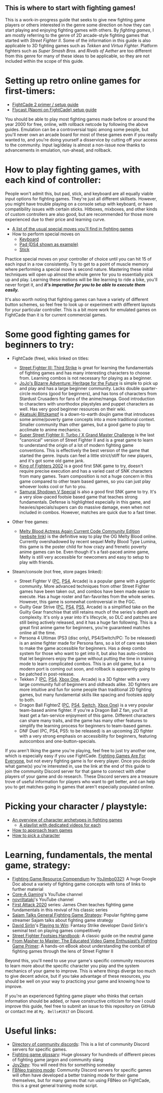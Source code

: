 ## This is where to start with fighting games!

This is a work-in-progress guide that seeks to give new fighting game players or others interested in the genre some direction on how they can start playing and enjoying fighting games with others. By *fighting games*, I am mostly referring to the genre of 2D arcade-style fighting games that started with *Street Fighter II*. Some of the information in this guide is also applicable to 3D fighting games such as *Tekken* and *Virtua Fighter*. Platform fighters such as *Super Smash Bros.* and *Rivals of Aether* are too different from this genre for many of these ideas to be applicable, so they are not included within the scope of this guide.

# Setting up retro online games for first-timers:
- [FightCade 2 primer / setup guide](https://docs.google.com/document/d/18mBBLVMCzzlq7eejTvGaoCFb9H2VM_PuAsbM8pjBmoY)
- [Flycast (Naomi on FightCade) setup guide](https://www.reddit.com/r/fightcade/comments/pkavwm/flycast_dojo_fightcade_setup_guide/)

You should be able to play most fighting games made before or around the year 2000 for free, online, with rollback netcode by following the above guides. Emulation can be a controversial topic among some people, but you'll never own an arcade board for most of these games even if you really wanted to, and you're doing yourself a disservice by cutting off your access to the community. Input lag/delay is almost a non-issue now thanks to advancements in emulation, run-ahead, and rollback. 

# How to play fighting games, with each kind of controller:
People won't admit this, but pad, stick, and keyboard are all equally viable input options for fighting games. They're just all different skillsets. However, you might have trouble playing on a console setup with keyboard, or have compatibility issues with certain sticks. Hitboxes, mixboxes, and other kinds of custom controllers are also good, but are recommended for those more experienced due to their price and learning curve.

- [A list of the usual special moves you'll find in fighting games](https://critpoints.net/2018/03/04/how-to-perform-fighting-game-motions/)
- How to perform special moves on
	- [Keyboard](https://www.youtube.com/watch?v=GdvCG_ISoaM)
	- [Pad (DS4 shown as example)](https://www.youtube.com/watch?v=AeRfBEBJxRc)
	- [Stick](https://www.youtube.com/watch?v=Qi0QMmYnaKM)

Practice special moves on your controller of choice until you can hit 15 of each input in a row consistently. Try to get to a point of muscle memory where performing a special move is second nature. Mastering these initial techniques will open up almost the whole genre for you to essentially pick up and play. Learning these motions will be like learning to ride a bike, you'll never forget it, and ***it's imperative for you to be able to execute them easily.***

It's also worth noting that fighting games can have a variety of different button schemes, so feel free to look up or experiment with different layouts for your particular controller. This is a bit more work for emulated games on FightCade than it is for current commercial games.

# Some good fighting games for beginners to try:

- FightCade (free), wikis linked on titles:
	- [Street Fighter III: Third Strike](https://wiki.supercombo.gg/w/Street_Fighter_3:_3rd_Strike) is great for learning the fundamentals of fighting games and has many interesting characters to choose from. Learning combos is not necessary for playing as a beginner.
	- [JoJo's Bizarre Adventure: Heritage for the Future](https://jojoban.fandom.com/wiki/JoJoban) is simple to pick up and play and has a large beginner community. Lacks double quarter-circle motions (good for beginners), and has tons of characters from Stardust Crusaders for fans of the anime/manga. Good introduction to characters with unorthodox playstyles and puppet characters as well. Has very good beginner resources on their wiki.
	- [Akatsuki Blitzkampf](https://wiki.gbl.gg/w/Akatsuki_Blitzkampf) is a down-to-earth doujin game that introduces some anime/poverty game concepts into a more traditional context. Smaller community than other games, but a good game to play to acclimate to anime mechanics.
	- [Super Street Fighter II: Turbo / X Grand Master Challenge](https://wiki.supercombo.gg/w/Super_Street_Fighter_2_Turbo) is the last "canonical" version of Street Fighter II and is a great game to learn to understand the origin of a lot of modern fighting game conventions. This is effectively the best version of the game that started the genre. Inputs can feel a little strict/stiff for new players, and it's got some old game jank.
	- [King of Fighters 2002](https://wiki.supercombo.gg/w/The_King_of_Fighters_2002) is a good first SNK game to try, doesn't require precise execution and has a varied cast of SNK characters from many games. Team composition is not a huge concern in this game compared to other team based games, so you can just play whoever looks cool or fun to you.
	- [Samurai Shodown V Special](https://wiki.gbl.gg/w/Samurai_Shodown_V_Special) is also a good first SNK game to try. It's a very slow-paced footsie based game that teaches strong fundamentals. Defense is highlighted especially in this game, and heavies/specials/supers can do massive damage, even when not included in combos. However, matches are quick due to a fast timer.

- Other free games:
	- [Melty Blood Actress Again Current Code Community Edition](https://wiki.gbl.gg/w/Melty_Blood/MBAACC) ([website link](https://play.meltyblood.club/)) is the definitive way to play the OG Melty Blood online. Currently overshadowed by recent sequel Melty Blood Type Lumina, this game is the poster child for how crazy and frenetic poverty anime games can be. Even though it's a fast-paced anime game, Melty is still very accessible for newcomers and easy to setup to play with friends.

- Steam/console (not free, store pages linked):
	- Street Fighter V ([PC](https://store.steampowered.com/bundle/13444/Street_Fighter_V__Champion_Edition/), [PS4](https://store.playstation.com/en-us/product/UP0102-CUSA01200_00-SFVCE00000000000), Arcade) is a popular game with a gigantic community. More advanced techniques from other Street Fighter games have been taken out, and combos have been made easier to execute. Has a huge roster and fan-favorites from the whole series. However, this game is somewhat controversial in the FGC.
	- Guilty Gear Strive ([PC](https://store.steampowered.com/app/1384160/GUILTY_GEAR_STRIVE/), [PS4](https://store.playstation.com/en-us/product/UP0036-PPSA02181_00-GGSTPS5US0000100), [PS5](https://store.playstation.com/en-us/product/UP0036-PPSA02181_00-GGSTPS5US0000100), Arcade) is a simplified take on the Guilty Gear franchise that still retains much of the series's depth and complexity. It's only a year into it's lifecycle, so DLC and patches are still being actively released, and it has a huge fan following. This is a great first anime game for beginners, you're guaranteed matches online all the time.
	- Persona 4 Ultimax (PS3 (disc only), PS4/Switch/PC: To be released) is an anime fighter made for Persona fans, so a lot of care was taken to make the game accessible for beginners. Has a deep combo system for those who want to get into it, but also has auto-combos that let beginners enjoy the game without putting the time in training mode to learn complicated combos. This is an old game, but a modern port is coming out soon, and rollback is apparently going to be patched in post-release.
	- Tekken 7 ([PC](https://store.steampowered.com/app/389730/TEKKEN_7/), [PS4](https://store.playstation.com/en-us/product/UP0700-CUSA05972_00-000000000TEKKEN7), [Xbox One](https://www.xbox.com/en-US/games/store/tekken-7/brjgprmbv1nt), Arcade) is a 3D fighter with a very large community full of beginners and oldheads alike. 3D fighters are more intuitive and fun for some people than traditional 2D fighting games, but many fundamental skills like spacing and footsies apply to both.
	- Dragon Ball FighterZ ([PC](https://store.steampowered.com/app/678950/DRAGON_BALL_FighterZ/), [PS4](https://store.playstation.com/en-us/product/UP0700-CUSA09072_00-DBPROJECTZGOKU18), [Switch](https://www.nintendo.com/games/detail/dragon-ball-fighterz-switch/), [Xbox One](https://www.xbox.com/en-US/games/dragon-ball-fighterz)) is a very popular team-based anime fighter. If you're a Dragon Ball Z fan, you'll at least get a fan-service enjoyment of this game. Different characters can share many traits, and the game has many other features to simplify the learning process for beginners to team-based games.
	- DNF Duel (PC, PS4, PS5: to be released) is an upcoming 2D fighter with a very strong emphasis on accessibility for beginners, featuring autocombos and one-button-specials. 

If you aren't liking the game you're playing, feel free to just try another one, which is especially easy if you use FightCade. [Fighting Games Are For Everyone](https://www.youtube.com/watch?v=DPBksemWym0), but not every fighting game is for every player. Once you decide what game(s) you're interested in, use the link at the end of this guide to join the community Discord server for that game to connect with other players of your game and do research. These Discord servers are a treasure trove of useful information for players who want to get better, and can help you to get matches going in games that aren't especially populated online. 

# Picking your character / playstyle:
- [An overview of character archetypes in fighting games](https://www.youtube.com/watch?v=xnymxhfyCmE)
	- [A playlist with dedicated videos for each](https://www.youtube.com/playlist?list=PLnKnEE3n5Y_dBlP_rEsu9tM1im9fbMgQM)
- [How to approach team games](https://www.youtube.com/watch?v=Gs5EASClxX4)
- [How to pick a character](https://www.youtube.com/watch?v=AGHGEttNjyo)

# Learning, fundamentals, the mental game, strategy:
- [Fighting Game Resource Compendium](https://docs.google.com/document/d/1Va7hiR0_qo38PTbXdP2trrlK42Nm3j-Fws0nH312DXo/) by [YoJimbo0321](https://twitter.com/YoJimbo0321/status/1468581128181358599): A huge Google Doc about a variety of fighting game concepts with tons of links to further material
- [Core-A Gaming](https://www.youtube.com/channel/UCT7njg__VOy3n-SvXemDHvg)'s YouTube channel
- [novriltataki](https://www.youtube.com/channel/UCL45vmk8Jx3Pa3q0xUbZWtw)'s YouTube channel
- [First Attack 2020](https://www.youtube.com/playlist?list=PL45-KVgrSkf6CfB30eMjvcqf8O-WTByp2) series: James Chen teaches fighting game fundamentals in this revival of his classic series
- [Sajam Talks General Fighting Game Strategy](https://www.youtube.com/playlist?list=PL6Zpep0TMBYT91-iSLnHZQi_K6KHJQr-o): Popular fighting game streamer Sajam talks about fighting game strategy
- [David Sirlin](https://twitter.com/Sirlin)'s [Playing to Win](https://www.sirlin.net/ptw/): Fantasy Strike developer David Sirlin's seminal text on playing games competitively
- [Street Fighter Footsies Handbook](https://sonichurricane.com/?page_id=1702): A classic guide on the neutral game
- [From Masher to Master: The Educated Video Game Enthusiast’s Fighting Game Primer](https://cs4730.cs.virginia.edu/materials/FightingGamePrimer.pdf): A hands-on eBook about understanding the combat of fighting games through the lens of Street Fighter II

Beyond this, you'll need to use your game's specific community resources to learn more about the specific character you play and the system mechanics of your game to improve. This is where things diverge too much to give decent advice, but if you take advantage of these resources, you should be well on your way to practicing your game and knowing how to improve.

If you're an experienced fighting game player who thinks that certain information should be added, or have constructive criticism for how I could improve this guide, feel free to submit an issue to this repository on GitHub or contact me at ```Mχ. Bells#1917``` on Discord.

# Useful links:
- [Directory of community discords](https://wiki.supercombo.gg/w/SuperCombo_Wiki:Community_portal): This is a list of community Discord servers for specific games.
- [Fighting game glossary](https://glossary.infil.net/): Huge glossary for hundreds of different pieces of fighting game jargon and community slang
- [Joy2key](https://joytokey.net/en/): You will need this for something someday 
- [FBNeo training mode](https://github.com/peon2/fbneo-training-mode): Community Discord servers for specific games will often have developed a better training mode for their game themselves, but for many games that run using FBNeo on FightCade, this is a great general training mode script.
